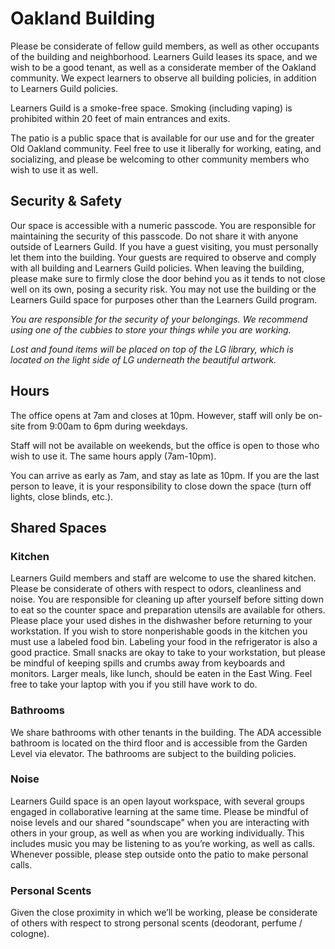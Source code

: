 # Oakland Building

Please be considerate of fellow guild members, as well as other occupants of the building and neighborhood. Learners Guild leases its space, and we wish to be a good tenant, as well as a considerate member of the Oakland community. We expect learners to observe all building policies, in addition to Learners Guild policies.

Learners Guild is a smoke-free space. Smoking (including vaping) is prohibited within 20 feet of main entrances and exits.

The patio is a public space that is available for our use and for the greater Old Oakland community. Feel free to use it liberally for working, eating, and socializing, and please be welcoming to other community members who wish to use it as well.

## Security & Safety

Our space is accessible with a numeric passcode. You are responsible for maintaining the security of this passcode. Do not share it with anyone outside of Learners Guild. If you have a guest visiting, you must personally let them into the building. Your guests are required to observe and comply with all building and Learners Guild policies. When leaving the building, please make sure to firmly close the door behind you as it tends to not close well on its own, posing a security risk. You may not use the building or the Learners Guild space for purposes other than the Learners Guild program.

_You are responsible for the security of your belongings. We recommend using one of the cubbies to store your things while you are working._

_Lost and found items will be placed on top of the LG library, which is located on the light side of LG underneath the beautiful artwork._

## Hours

The office opens at 7am and closes at 10pm. However, staff will only be on-site from 9:00am to 6pm during weekdays.

Staff will not be available on weekends, but the office is open to those who wish to use it. The same hours apply (7am-10pm).

You can arrive as early as 7am, and stay as late as 10pm. If you are the last person to leave, it is your responsibility to close down the space (turn off lights, close blinds, etc.).

## Shared Spaces

### Kitchen

Learners Guild members and staff are welcome to use the shared kitchen. Please be considerate of others with respect to odors, cleanliness and noise. You are responsible for cleaning up after yourself before sitting down to eat so the counter space and preparation utensils are available for others. Please place your used dishes in the dishwasher before returning to your workstation. If you wish to store nonperishable goods in the kitchen you must use a labeled food bin. Labeling your food in the refrigerator is also a good practice. Small snacks are okay to take to your workstation, but please be mindful of keeping spills and crumbs away from keyboards and monitors. Larger meals, like lunch, should be eaten in the East Wing. Feel free to take your laptop with you if you still have work to do.

### Bathrooms

We share bathrooms with other tenants in the building. The ADA accessible bathroom is located on the third floor and is accessible from the Garden Level via elevator. The bathrooms are subject to the building policies.

### Noise

Learners Guild space is an open layout workspace, with several groups engaged in collaborative learning at the same time. Please be mindful of noise levels and our shared "soundscape" when you are interacting with others in your group, as well as when you are working individually. This includes music you may be listening to as you’re working, as well as calls. Whenever possible, please step outside onto the patio to make personal calls.

### Personal Scents

Given the close proximity in which we’ll be working, please be considerate of others with respect to strong personal scents (deodorant, perfume / cologne).
